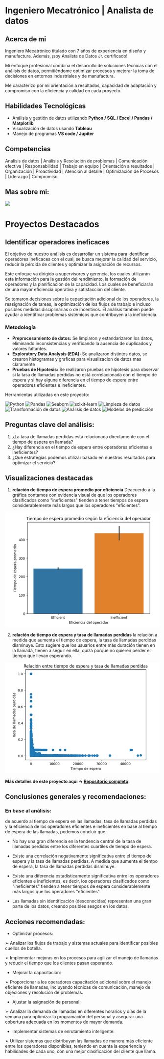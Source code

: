 # Ingeniero Mecatrónico | Analista de datos

## Acerca de mi
Ingeniero Mecatrónico titulado con 7 años de experiencia en diseño y manufactura. Además, ¡soy Analista de Datos Jr. certificado! 

Mi enfoque profesional combina el desarrollo de soluciones técnicas con el análisis de datos, permitiéndome optimizar procesos y 
mejorar la toma de decisiones en entornos industriales y de manufactura.

Me caracterizo por mi orientación a resultados, capacidad de adaptación y compromiso con la eficiencia y calidad en cada proyecto.

## Habilidades Tecnológicas

- Análisis y gestión de datos utilizando **Python / SQL / Excel / Pandas / Matplotlib**
- Visualización de datos usando **Tableau**
- Manejo de programas **VS code / Jupiter**

## Competencias

Análisis de datos | Análisis y Resolución de problemas | Comunicación efectiva | Responsabilidad | Trabajo en equipo |
Orientación a resultados | Organización | Proactividad | Atención al detalle | Optimización de Procesos | Liderazgo | Compromiso

## Mas sobre mi:
[![](https://img.shields.io/badge/LinkedIn-0077B5?style=for-the-badge&logo=linkedin&logoColor=white)](https://www.linkedin.com/in/rafaelgonzalezalfaro/)

# Proyectos Destacados
## Identificar operadores ineficaces
El objetivo de nuestro análisis es desarrollar un sistema para identificar operadores ineficaces con el cual, se busca mejorar la calidad del servicio, 
reducir la pérdida de clientes y optimizar la asignación de recursos.

Este enfoque va dirigido a supervisores y gerencia, los cuales utilizarán esta información para la gestión del rendimiento, la formación de operadores 
y la planificación de la capacidad. Los cuales se beneficiarán de una mayor eficiencia operativa y satisfacción del cliente.

Se tomaron decisiones sobre la capacitación adicional de los operadores, la reasignación de tareas, la optimización de los flujos de trabajo e incluso 
posibles medidas disciplinarias o de incentivos. El análisis también puede ayudar a identificar problemas sistémicos que contribuyen a la ineficiencia.

### Metodología

- **Preprocesamiento de datos:** Se limpiaron y estandarizaron los datos, eliminando inconsistencias y verificando la ausencia de duplicados y valores faltantes.
- **Exploratory Data Analysis (EDA):** Se analizaron distintos datos, se crearon histogramas y graficas para visualizacion de datos mas claramente
- **Pruebas de Hipotesis:** Se realizaron pruebas de hipotesis para observar si la tasa de llamadas perdidas no está correlacionada con el tiempo de espera y 
si hay alguna diferencia en el tiempo de espera entre operadores eficientes e ineficientes.

Herramientas utilizadas en este proyecto:

![Python](https://img.shields.io/badge/python-357ebd?style=for-the-badge&logo=python&logoColor=white)
![Pandas](https://img.shields.io/badge/pandas-%23357ebd.svg?style=for-the-badge&logo=pandas&logoColor=white)
![Seaborn](https://img.shields.io/badge/Seaborn-357ebd?style=for-the-badge)
![scikit-learn](https://img.shields.io/badge/scikit--learn-%23357ebd.svg?style=for-the-badge&logo=scikit-learn&logoColor=white)
![Limpieza de datos](https://img.shields.io/badge/Limpieza_de_datos-295F98?style=for-the-badge)
![Transformación de datos](https://img.shields.io/badge/Transformación_de_datos-295F98?style=for-the-badge)
![Análisis de datos](https://img.shields.io/badge/Análisis_de_datos-295F98?style=for-the-badge)
![Modelos de predicción](https://img.shields.io/badge/Modelos_de_predicción-295F98?style=for-the-badge)

## Preguntas clave del análisis:

1. ¿La tasa de llamadas perdidas está relacionada directamente con el tiempo de espera en llamada?
2. ¿Hay diferencia en el tiempo de espera entre operadores eficientes e ineficientes?
3. ¿Que estrategias podemos utilizar basado en nuestros resultados para optimizar el servicio?

## Visualizaciones destacadas

1. **relación de tiempo de espera promedio por eficiencia**
Deacuerdo a la gráfica contamos con evidencia visual de que los operadores clasificados como "ineficientes" tienden a
tener tiempos de espera considerablemente más largos que los operadores "eficientes".

![Time Related Graf](/assets/img/TIME_RELATED_GRAF.png)

2. **relación de tiempo de espera y tasa de llamadas perdidas**
la relación a medida que aumenta el tiempo de espera, la tasa de llamadas perdidas disminuye.
Esto sugiere que los usuarios entre más duración tienen en la llamada, tienen a seguir en ella,
quizá porque no quieren perder el tiempo que llevan esperando.

![Llamadas perdidas](/assets/img/LLAMADAS_PERDIDAS.png)

**Más detalles de este proyecto aqui -> [Repositorio completo](https://github.com/RafaelGonzalezAlfaro/Telecom_operadores_ineficaces).**

## Conclusiones generales y recomendaciones:
### En base al análisis:
de acuerdo al tiempo de espera en las llamadas, tasa de llamadas perdidas y la eficiencia de los operadores
eficientes e ineficientes en base al tiempo de espera de las llamadas, podemos concluir que:

- No hay una gran diferencia en la tendencia central de la tasa de llamadas perdidas entre los diferentes cuartiles de tiempo de espera.
- Existe una correlación negativamente significativa entre el tiempo de espera y la tasa de llamadas perdidas.
  A medida que aumenta el tiempo de espera, la tasa de llamadas perdidas disminuye.
- Existe una diferencia estadísticamente significativa entre los operadores eficientes e ineficientes, es decir,
  los operadores clasificados como "ineficientes" tienden a tener tiempos de espera considerablemente más
  largos que los operadores "eficientes".

- Las llamadas sin identificación (desconocidas) representan una gran parte de los datos, creando posibles sesgos en los datos.

## Acciones recomendadas:
- Optimizar procesos:

➢ Analizar los flujos de trabajo y sistemas actuales para identificar posibles cuellos de botella.

➢ Implementar mejoras en los procesos para agilizar el manejo de llamadas y reducir el tiempo que los
clientes pasan esperando.

- Mejorar la capacitación:

➢ Proporcionar a los operadores capacitación adicional sobre el manejo eficiente de llamadas, incluyendo
técnicas de comunicación, manejo de objeciones y resolución de problemas.

- Ajustar la asignación de personal:

➢ Analizar la demanda de llamadas en diferentes horarios y días de la semana para optimizar la programación
del personal y asegurar una cobertura adecuada en los momentos de mayor demanda.

- Implementar sistemas de enrutamiento inteligente:

➢ Utilizar sistemas que distribuyan las llamadas de manera más eficiente entre los operadores disponibles,
teniendo en cuenta la experiencia y habilidades de cada uno, con una mejor clasificación del cliente que llama.
